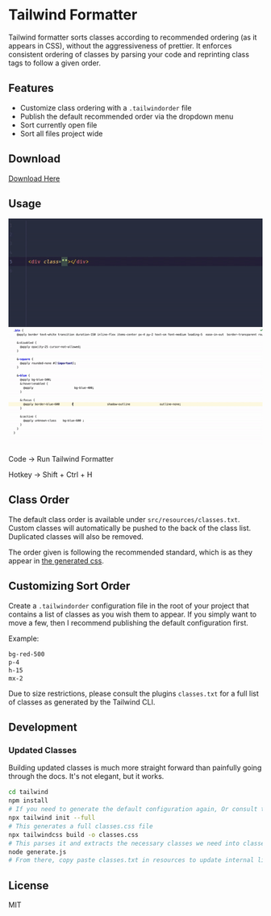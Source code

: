 # Tailwind Formatter
<!-- Plugin description -->
Tailwind formatter sorts classes according to recommended ordering (as it appears in CSS), without the aggressiveness of prettier. It enforces consistent ordering of classes by parsing your code and reprinting class tags to follow a given order.
<!-- Plugin description end -->

## Features
* Customize class ordering with a `.tailwindorder` file
* Publish the default recommended order via the dropdown menu
* Sort currently open file
* Sort all files project wide

## Download
[Download Here](https://plugins.jetbrains.com/plugin/13376-tailwind-formatter/)

## Usage
![Demo Gif](https://github.com/MyOutDeskLLC/Tailwind-Formatter/blob/master/demo.gif)
![Demo With @apply Gif](https://github.com/MyOutDeskLLC/Tailwind-Formatter/blob/master/Sort_Apply_Classes.gif)


Code -> Run Tailwind Formatter

Hotkey -> Shift + Ctrl + H

## Class Order
The default class order is available under `src/resources/classes.txt`. Custom classes will automatically be pushed to the back
of the class list. Duplicated classes will also be removed.

The order given is following the recommended standard, which is as they appear in [the generated css](https://tailwindcss.com/blog/automatic-class-sorting-with-prettier#how-classes-are-sorted).

## Customizing Sort Order
Create a `.tailwindorder` configuration file in the root of your project that contains a list of classes as you wish them to appear. If you simply want to move a few, then I recommend publishing the default configuration first.

Example: 

```
bg-red-500
p-4
h-15
mx-2
```

Due to size restrictions, please consult the plugins `classes.txt` for a full list of classes as generated by the Tailwind CLI.

## Development 


### Updated Classes
Building updated classes is much more straight forward than painfully going through the docs. It's not elegant, but it works.
```sh
cd tailwind
npm install
# If you need to generate the default configuration again, Or consult the default stub https://unpkg.com/browse/tailwindcss@3.1.8/stubs/defaultConfig.stub.js 
npx tailwind init --full
# This generates a full classes.css file
npx tailwindcss build -o classes.css
# This parses it and extracts the necessary classes we need into classes.txt
node generate.js
# From there, copy paste classes.txt in resources to update internal list
```

## License
MIT

